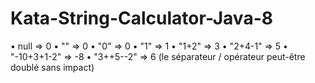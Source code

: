 # Kata-String-Calculator-Java-8
•	null => 0
•	"" => 0
•	"0" => 0
•	"1" => 1
•	"1+2" => 3
•	"2+4-1" => 5
•	"-10+3+1-2" => -8
•	"3++5--2" => 6 (le séparateur / opérateur peut-être doublé sans impact)


